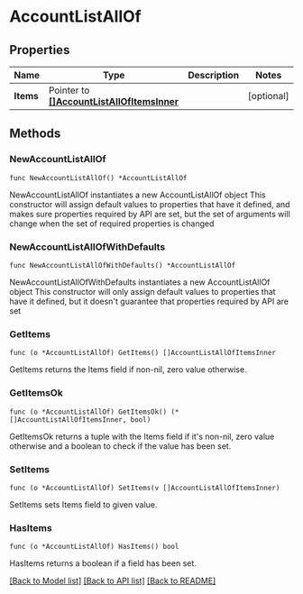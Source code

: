 # AccountListAllOf

## Properties

Name | Type | Description | Notes
------------ | ------------- | ------------- | -------------
**Items** | Pointer to [**[]AccountListAllOfItemsInner**](AccountListAllOfItemsInner.md) |  | [optional] 

## Methods

### NewAccountListAllOf

`func NewAccountListAllOf() *AccountListAllOf`

NewAccountListAllOf instantiates a new AccountListAllOf object
This constructor will assign default values to properties that have it defined,
and makes sure properties required by API are set, but the set of arguments
will change when the set of required properties is changed

### NewAccountListAllOfWithDefaults

`func NewAccountListAllOfWithDefaults() *AccountListAllOf`

NewAccountListAllOfWithDefaults instantiates a new AccountListAllOf object
This constructor will only assign default values to properties that have it defined,
but it doesn't guarantee that properties required by API are set

### GetItems

`func (o *AccountListAllOf) GetItems() []AccountListAllOfItemsInner`

GetItems returns the Items field if non-nil, zero value otherwise.

### GetItemsOk

`func (o *AccountListAllOf) GetItemsOk() (*[]AccountListAllOfItemsInner, bool)`

GetItemsOk returns a tuple with the Items field if it's non-nil, zero value otherwise
and a boolean to check if the value has been set.

### SetItems

`func (o *AccountListAllOf) SetItems(v []AccountListAllOfItemsInner)`

SetItems sets Items field to given value.

### HasItems

`func (o *AccountListAllOf) HasItems() bool`

HasItems returns a boolean if a field has been set.


[[Back to Model list]](../README.md#documentation-for-models) [[Back to API list]](../README.md#documentation-for-api-endpoints) [[Back to README]](../README.md)


